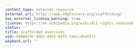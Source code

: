 ```yaml
---
content_type: external-resource
external_url: https://www.edglossary.org/scaffolding/
has_external_license_warning: true
license: https://en.wikipedia.org/wiki/All_rights_reserved
status: ''
title: scaffolded exercises
uid: 6d888c9c-4261-4455-83f5-544ccd5dfd72
wayback_url: ''
---
```


